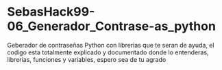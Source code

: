 # SebasHack99-06_Generador_Contrase-as_python
Geberador de contraseñas Python con librerias que te seran de ayuda, el codigo esta totalmente explicado y documentado donde lo entenderas, librerias, funciones y variables, espero sea de tu agrado
